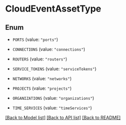 # CloudEventAssetType

## Enum


* `PORTS` (value: `"ports"`)

* `CONNECTIONS` (value: `"connections"`)

* `ROUTERS` (value: `"routers"`)

* `SERVICE_TOKENS` (value: `"serviceTokens"`)

* `NETWORKS` (value: `"networks"`)

* `PROJECTS` (value: `"projects"`)

* `ORGANIZATIONS` (value: `"organizations"`)

* `TIME_SERVICES` (value: `"timeServices"`)


[[Back to Model list]](../README.md#documentation-for-models) [[Back to API list]](../README.md#documentation-for-api-endpoints) [[Back to README]](../README.md)


